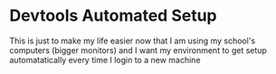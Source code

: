 # Devtools Automated Setup


This is just to make my life easier now that I am using my school's computers (bigger monitors)
and I want my environment to get setup automatatically every time I login to a new machine
